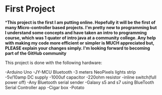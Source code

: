 # First Project

***This project is the first I am putting online. Hopefully it will be the first of many Micro-controller based projects. I'm pretty new to programming but I understand some concepts and have taken an intro to programming course, which was 1 quater of intro java at a community college. Any help with making my code more efficient or simpler is MUCH appreciated but, PLEASE explain your changes simply.
  I'm looking forward to becoming part of the GitHub community**
  
  This project is done with the following hardware:
  
  -Arduino Uno
  -JY-MCU Bluetooth
  -3 meters NeoPixels lights strip
  -5v/10amp DC supply
  -1000uf capacitor
  -220ohm resistor
  -inline switch(full power off)
  -Any Bluetooth serial sender 
    -Galaxy s5 and s7 using BlueTooth Serial Controller app
  -Cigar box 
  -Potato
